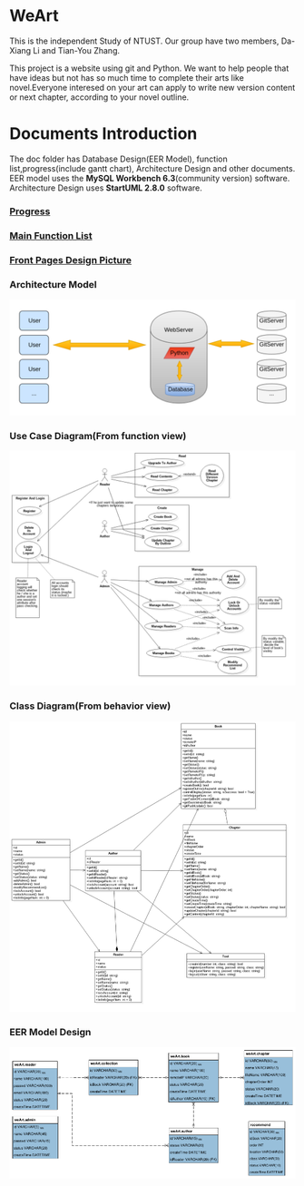 # WeArt
This is the independent Study of NTUST. Our group have two members, Da-Xiang Li and Tian-You Zhang.

This project is a website using git and Python. We want to help people that have ideas but not has so much time to complete their arts like novel.Everyone interesed on your art can apply to write new version content or next chapter, according to your novel outline.



# Documents Introduction
The doc folder has Database Design(EER Model), function list,progress(include gantt chart), Architecture Design and other documents. EER model uses the **MySQL Workbench 6.3**(community version) software. Architecture Design uses **StartUML 2.8.0** software.

### [Progress](./doc/progress.md)  
### [Main Function List](./doc/main-function-list.md)  
### [Front Pages Design Picture](./doc/front_end_design)  

### Architecture Model
![Architecture Model](./doc/architecture/architecture.png)

### Use Case Diagram(From function view)
![Use Case Diagram](./doc/architecture/use-case-diagram.png)

### Class Diagram(From behavior view)
![Class Diagram](./doc/architecture/view-class-diagram.png)

### EER Model Design
![EER Model Design Picture](./doc/database/eer-model.png)
